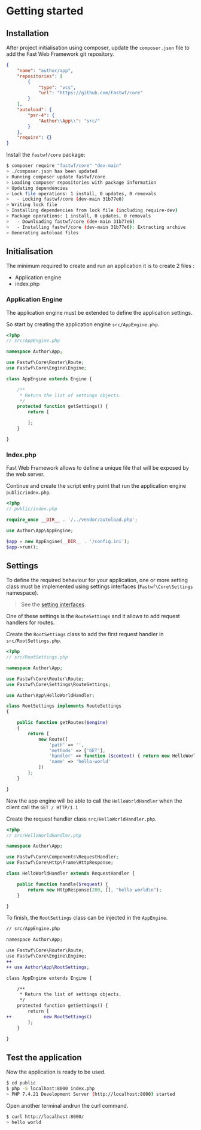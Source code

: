 # Getting started

## Installation

After project initialisation using composer, update the `composer.json` file to add the Fast Web Framework git repository.

```json
{
    "name": "author/app",
    "repositories": [
        {
            "type": "vcs",
            "url": "https://github.com/Fastwf/core"
        }
    ],
    "autoload": {
        "psr-4": {
            "Author\\App\\": "src/"
        }
    },
    "require": {}
}
```

Install the `fastwf/core` package:

```bash
$ composer require "fastwf/core" "dev-main"
> ./composer.json has been updated
> Running composer update fastwf/core
> Loading composer repositories with package information
> Updating dependencies                                 
> Lock file operations: 1 install, 0 updates, 0 removals
>   - Locking fastwf/core (dev-main 31b77e6)
> Writing lock file
> Installing dependencies from lock file (including require-dev)
> Package operations: 1 install, 0 updates, 0 removals
>   - Downloading fastwf/core (dev-main 31b77e6)
>   - Installing fastwf/core (dev-main 31b77e6): Extracting archive
> Generating autoload files
```

## Initialisation

The minimum required to create and run an application it is to create 2 files :
- Application engine
- index.php

### Application Engine

The application engine must be extended to define the application settings.

So start by creating the application engine `src/AppEngine.php`.

```php
<?php
// src/AppEngine.php

namespace Author\App;

use Fastwf\Core\Router\Route;
use Fastwf\Core\Engine\Engine;

class AppEngine extends Engine {

    /**
     * Return the list of settings objects. 
     */
    protected function getSettings() {
        return [

        ];
    }

}
```

### Index.php

Fast Web Framework allows to define a unique file that will be exposed by the web server.

Continue and create the script entry point that run the application engine `public/index.php`.

```php
<?php
// public/index.php

require_once __DIR__ . '/../vendor/autoload.php';

use Author\App\AppEngine;

$app = new AppEngine(__DIR__ . '/config.ini');
$app->run();

```

## Settings

To define the required behaviour for your application, one or more setting class must be
implemented using settings interfaces (`Fastwf\Core\Settings` namespace).

> See the [setting interfaces](./settings.md).

One of these settings is the `RouteSettings` and it allows to add request handlers for routes.

Create the `RootSettings` class to add the first request handler in `src/RootSettings.php`.

```php
<?php
// src/RootSettings.php

namespace Author\App;

use Fastwf\Core\Router\Route;
use Fastwf\Core\Settings\RouteSettings;

use Author\App\HelloWorldHandler;

class RootSettings implements RouteSettings
{

    public function getRoutes($engine)
    {
        return [
            new Route([
                'path' => '',
                'methods' => ['GET'],
                'handler' => function ($context) { return new HelloWorldHandler($context); },
                'name' => 'hello-world'
            ])
        ];
    }

}
```

Now the app engine will be able to call the `HelloWorldHandler` when the client call the `GET / HTTP/1.1`

Create the request handler class `src/HelloWorldHandler.php`.

```php
<?php
// src/HelloWorldHandler.php

namespace Author\App;

use Fastwf\Core\Components\RequestHandler;
use Fastwf\Core\Http\Frame\HttpResponse;

class HelloWorldHandler extends RequestHandler {

    public function handle($request) {
        return new HttpResponse(200, [], "hello world\n");
    }

}
```

To finish, the `RootSettings` class can be injected in the `AppEngine`.

```diff
// src/AppEngine.php

namespace Author\App;

use Fastwf\Core\Router\Route;
use Fastwf\Core\Engine\Engine;
++
++ use Author\App\RootSettings;

class AppEngine extends Engine {

    /**
     * Return the list of settings objects. 
     */
    protected function getSettings() {
        return [
++            new RootSettings()
        ];
    }

}
```

## Test the application

Now the application is ready to be used.

```bash
$ cd public
$ php -S localhost:8000 index.php
> PHP 7.4.21 Development Server (http://localhost:8000) started
```

Open another terminal andrun the curl command.

```bash
$ curl http://localhost:8000/
> hello world
```
